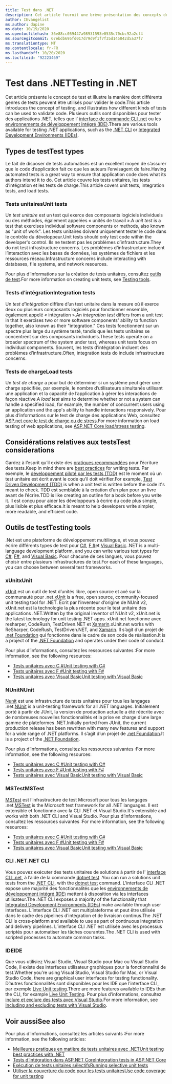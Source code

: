 ```yaml
---
title: Test dans .NET
description: Cet article fournit une brève présentation des concepts de test, de la terminologie et des outils de test dans .NET.
author: IEvangelist
ms.author: dapine
ms.date: 10/19/2020
ms.openlocfilehash: 36e88cc059447a98931593e0535c70cbc92a2cf4
ms.sourcegitcommit: 67ebdb695fd017d79d9f1f7f35d145042d5a37f7
ms.translationtype: MT
ms.contentlocale: fr-FR
ms.lasthandoff: 10/20/2020
ms.locfileid: "92223469"
---
```

# <a name="testing-in-net"></a><span data-ttu-id="1a910-103">Test dans .NET</span><span class="sxs-lookup"><span data-stu-id="1a910-103">Testing in .NET</span></span>

<span data-ttu-id="1a910-104">Cet article présente le concept de test et illustre la manière dont différents genres de tests peuvent être utilisés pour valider le code.</span><span class="sxs-lookup"><span data-stu-id="1a910-104">This article introduces the concept of testing, and illustrates how different kinds of tests can be used to validate code.</span></span> <span data-ttu-id="1a910-105">Plusieurs outils sont disponibles pour tester des applications .NET, telles que l' [interface de commande CLI .net](#net-cli) ou les [environnements de développement intégré (IDE)](#ide).</span><span class="sxs-lookup"><span data-stu-id="1a910-105">There are various tools available for testing .NET applications, such as the [.NET CLI](#net-cli) or [Integrated Development Environments (IDEs)](#ide).</span></span>

## <a name="test-types"></a><span data-ttu-id="1a910-106">Types de test</span><span class="sxs-lookup"><span data-stu-id="1a910-106">Test types</span></span>

<span data-ttu-id="1a910-107">Le fait de disposer de tests automatisés est un excellent moyen de s’assurer que le code d’application fait ce que les auteurs l’envisagent de faire.</span><span class="sxs-lookup"><span data-stu-id="1a910-107">Having automated tests is a great way to ensure that application code does what its authors intend it to do.</span></span> <span data-ttu-id="1a910-108">Cet article couvre les tests unitaires, les tests d’intégration et les tests de charge.</span><span class="sxs-lookup"><span data-stu-id="1a910-108">This article covers unit tests, integration tests, and load tests.</span></span>

### <a name="unit-tests"></a><span data-ttu-id="1a910-109">Tests unitaires</span><span class="sxs-lookup"><span data-stu-id="1a910-109">Unit tests</span></span>

<span data-ttu-id="1a910-110">Un *test unitaire* est un test qui exerce des composants logiciels individuels ou des méthodes, également appelées « unités de travail ».</span><span class="sxs-lookup"><span data-stu-id="1a910-110">A *unit test* is a test that exercises individual software components or methods, also known as "unit of work".</span></span> <span data-ttu-id="1a910-111">Les tests unitaires doivent uniquement tester le code dans le contrôle du développeur.</span><span class="sxs-lookup"><span data-stu-id="1a910-111">Unit tests should only test code within the developer's control.</span></span> <span data-ttu-id="1a910-112">Ils ne testent pas les problèmes d’infrastructure.</span><span class="sxs-lookup"><span data-stu-id="1a910-112">They do not test infrastructure concerns.</span></span> <span data-ttu-id="1a910-113">Les problèmes d’infrastructure incluent l’interaction avec les bases de données, les systèmes de fichiers et les ressources réseau.</span><span class="sxs-lookup"><span data-stu-id="1a910-113">Infrastructure concerns include interacting with databases, file systems, and network resources.</span></span>

<span data-ttu-id="1a910-114">Pour plus d’informations sur la création de tests unitaires, consultez [outils de test](#testing-tools).</span><span class="sxs-lookup"><span data-stu-id="1a910-114">For more information on creating unit tests, see [Testing tools](#testing-tools).</span></span>

### <a name="integration-tests"></a><span data-ttu-id="1a910-115">Tests d’intégration</span><span class="sxs-lookup"><span data-stu-id="1a910-115">Integration tests</span></span>

<span data-ttu-id="1a910-116">Un *test d’intégration* diffère d’un test unitaire dans la mesure où il exerce deux ou plusieurs composants logiciels pour fonctionner ensemble, également appelé « intégration ».</span><span class="sxs-lookup"><span data-stu-id="1a910-116">An *integration test* differs from a unit test in that it exercises two or more software components' ability to function together, also known as their "integration."</span></span> <span data-ttu-id="1a910-117">Ces tests fonctionnent sur un spectre plus large du système testé, tandis que les tests unitaires se concentrent sur des composants individuels.</span><span class="sxs-lookup"><span data-stu-id="1a910-117">These tests operate on a broader spectrum of the system under test, whereas unit tests focus on individual components.</span></span> <span data-ttu-id="1a910-118">Souvent, les tests d’intégration incluent des problèmes d’infrastructure.</span><span class="sxs-lookup"><span data-stu-id="1a910-118">Often, integration tests do include infrastructure concerns.</span></span>

### <a name="load-tests"></a><span data-ttu-id="1a910-119">Tests de charge</span><span class="sxs-lookup"><span data-stu-id="1a910-119">Load tests</span></span>

<span data-ttu-id="1a910-120">Un *test de charge* a pour but de déterminer si un système peut gérer une charge spécifiée, par exemple, le nombre d’utilisateurs simultanés utilisant une application et la capacité de l’application à gérer les interactions de façon réactive.</span><span class="sxs-lookup"><span data-stu-id="1a910-120">A *load test* aims to determine whether or not a system can handle a specified load, for example, the number of concurrent users using an application and the app's ability to handle interactions responsively.</span></span> <span data-ttu-id="1a910-121">Pour plus d’informations sur le test de charge des applications Web, consultez [ASP.net core le test de charge ou de stress](/aspnet/core/test/load-tests).</span><span class="sxs-lookup"><span data-stu-id="1a910-121">For more information on load testing of web applications, see [ASP.NET Core load/stress testing](/aspnet/core/test/load-tests).</span></span>

## <a name="test-considerations"></a><span data-ttu-id="1a910-122">Considérations relatives aux tests</span><span class="sxs-lookup"><span data-stu-id="1a910-122">Test considerations</span></span>

<span data-ttu-id="1a910-123">Gardez à l’esprit qu’il existe des [pratiques recommandées](unit-testing-best-practices.md) pour l’écriture des tests.</span><span class="sxs-lookup"><span data-stu-id="1a910-123">Keep in mind there are [best practices](unit-testing-best-practices.md) for writing tests.</span></span> <span data-ttu-id="1a910-124">Par exemple, le [développement piloté par les tests (TDD)](https://deviq.com/test-driven-development) est le moment où un test unitaire est écrit avant le code qu’il doit vérifier.</span><span class="sxs-lookup"><span data-stu-id="1a910-124">For example, [Test Driven Development (TDD)](https://deviq.com/test-driven-development) is when a unit test is written before the code it's meant to check.</span></span> <span data-ttu-id="1a910-125">TDD est semblable à la création d’un plan pour un livre avant de l’écrire.</span><span class="sxs-lookup"><span data-stu-id="1a910-125">TDD is like creating an outline for a book before you write it.</span></span> <span data-ttu-id="1a910-126">Il est conçu pour aider les développeurs à écrire du code plus simple, plus lisible et plus efficace.</span><span class="sxs-lookup"><span data-stu-id="1a910-126">It is meant to help developers write simpler, more readable, and efficient code.</span></span>

## <a name="testing-tools"></a><span data-ttu-id="1a910-127">Outils de test</span><span class="sxs-lookup"><span data-stu-id="1a910-127">Testing tools</span></span>

<span data-ttu-id="1a910-128">.Net est une plateforme de développement multilingue, et vous pouvez écrire différents types de test pour [C#](../../csharp/index.yml), [F #](../../fsharp/index.yml)et [Visual Basic](../../visual-basic/index.yml).</span><span class="sxs-lookup"><span data-stu-id="1a910-128">.NET is a multi-language development platform, and you can write various test types for [C#](../../csharp/index.yml), [F#](../../fsharp/index.yml), and [Visual Basic](../../visual-basic/index.yml).</span></span> <span data-ttu-id="1a910-129">Pour chacune de ces langues, vous pouvez choisir entre plusieurs infrastructures de test.</span><span class="sxs-lookup"><span data-stu-id="1a910-129">For each of these languages, you can choose between several test frameworks.</span></span>

### <a name="xunit"></a><span data-ttu-id="1a910-130">xUnit</span><span class="sxs-lookup"><span data-stu-id="1a910-130">xUnit</span></span>

<span data-ttu-id="1a910-131">[xUnit](https://xunit.net) est un outil de test d’unités libre, open source et axé sur la communauté pour .net.</span><span class="sxs-lookup"><span data-stu-id="1a910-131">[xUnit](https://xunit.net) is a free, open source, community-focused unit testing tool for .NET.</span></span> <span data-ttu-id="1a910-132">Écrit par l’inventeur d’origine de NUnit v2, xUnit.net est la technologie la plus récente pour le test unitaire des applications .NET.</span><span class="sxs-lookup"><span data-stu-id="1a910-132">Written by the original inventor of NUnit v2, xUnit.net is the latest technology for unit testing .NET apps.</span></span> <span data-ttu-id="1a910-133">xUnit.net fonctionne avec resharper, CodeRush, TestDriven.NET et [Xamarin](/apps/xamarin).</span><span class="sxs-lookup"><span data-stu-id="1a910-133">xUnit.net works with ReSharper, CodeRush, TestDriven.NET, and [Xamarin](/apps/xamarin).</span></span> <span data-ttu-id="1a910-134">Il s’agit d’un projet de [.net Foundation](https://dotnetfoundation.org) qui fonctionne dans le cadre de son code de réalisation.</span><span class="sxs-lookup"><span data-stu-id="1a910-134">It is a project of the [.NET Foundation](https://dotnetfoundation.org) and operates under their code of conduct.</span></span>

<span data-ttu-id="1a910-135">Pour plus d’informations, consultez les ressources suivantes :</span><span class="sxs-lookup"><span data-stu-id="1a910-135">For more information, see the following resources:</span></span>

- [<span data-ttu-id="1a910-136">Tests unitaires avec C #</span><span class="sxs-lookup"><span data-stu-id="1a910-136">Unit testing with C#</span></span>](unit-testing-with-dotnet-test.md)
- [<span data-ttu-id="1a910-137">Tests unitaires avec F #</span><span class="sxs-lookup"><span data-stu-id="1a910-137">Unit testing with F#</span></span>](unit-testing-fsharp-with-dotnet-test.md)
- [<span data-ttu-id="1a910-138">Tests unitaires avec Visual Basic</span><span class="sxs-lookup"><span data-stu-id="1a910-138">Unit testing with Visual Basic</span></span>](unit-testing-visual-basic-with-dotnet-test.md)

### <a name="nunit"></a><span data-ttu-id="1a910-139">NUnit</span><span class="sxs-lookup"><span data-stu-id="1a910-139">NUnit</span></span>

<span data-ttu-id="1a910-140">[Nunit](https://nunit.org) est une infrastructure de tests unitaires pour tous les langages .net.</span><span class="sxs-lookup"><span data-stu-id="1a910-140">[NUnit](https://nunit.org) is a unit-testing framework for all .NET languages.</span></span> <span data-ttu-id="1a910-141">Initialement porté à partir de JUnit, la version de production actuelle a été réécrite avec de nombreuses nouvelles fonctionnalités et la prise en charge d’une large gamme de plateformes .NET.</span><span class="sxs-lookup"><span data-stu-id="1a910-141">Initially ported from JUnit, the current production release has been rewritten with many new features and support for a wide range of .NET platforms.</span></span> <span data-ttu-id="1a910-142">Il s’agit d’un projet de [.net Foundation](https://dotnetfoundation.org).</span><span class="sxs-lookup"><span data-stu-id="1a910-142">It is a project of the [.NET Foundation](https://dotnetfoundation.org).</span></span>

<span data-ttu-id="1a910-143">Pour plus d’informations, consultez les ressources suivantes :</span><span class="sxs-lookup"><span data-stu-id="1a910-143">For more information, see the following resources:</span></span>

- [<span data-ttu-id="1a910-144">Tests unitaires avec C #</span><span class="sxs-lookup"><span data-stu-id="1a910-144">Unit testing with C#</span></span>](unit-testing-with-nunit.md)
- [<span data-ttu-id="1a910-145">Tests unitaires avec F #</span><span class="sxs-lookup"><span data-stu-id="1a910-145">Unit testing with F#</span></span>](unit-testing-fsharp-with-nunit.md)
- [<span data-ttu-id="1a910-146">Tests unitaires avec Visual Basic</span><span class="sxs-lookup"><span data-stu-id="1a910-146">Unit testing with Visual Basic</span></span>](unit-testing-visual-basic-with-nunit.md)

### <a name="mstest"></a><span data-ttu-id="1a910-147">MSTest</span><span class="sxs-lookup"><span data-stu-id="1a910-147">MSTest</span></span>

<span data-ttu-id="1a910-148">[MSTest](https://github.com/Microsoft/testfx-docs) est l’infrastructure de test Microsoft pour tous les langages .net.</span><span class="sxs-lookup"><span data-stu-id="1a910-148">[MSTest](https://github.com/Microsoft/testfx-docs) is the Microsoft test framework for all .NET languages.</span></span> <span data-ttu-id="1a910-149">Il est extensible et fonctionne avec la CLI .NET et Visual Studio.</span><span class="sxs-lookup"><span data-stu-id="1a910-149">It's extensible and works with both .NET CLI and Visual Studio.</span></span> <span data-ttu-id="1a910-150">Pour plus d’informations, consultez les ressources suivantes :</span><span class="sxs-lookup"><span data-stu-id="1a910-150">For more information, see the following resources:</span></span>

- [<span data-ttu-id="1a910-151">Tests unitaires avec C #</span><span class="sxs-lookup"><span data-stu-id="1a910-151">Unit testing with C#</span></span>](unit-testing-with-mstest.md)
- [<span data-ttu-id="1a910-152">Tests unitaires avec F #</span><span class="sxs-lookup"><span data-stu-id="1a910-152">Unit testing with F#</span></span>](unit-testing-fsharp-with-mstest.md)
- [<span data-ttu-id="1a910-153">Tests unitaires avec Visual Basic</span><span class="sxs-lookup"><span data-stu-id="1a910-153">Unit testing with Visual Basic</span></span>](unit-testing-visual-basic-with-mstest.md)

### <a name="net-cli"></a><span data-ttu-id="1a910-154">CLI .NET</span><span class="sxs-lookup"><span data-stu-id="1a910-154">.NET CLI</span></span>

<span data-ttu-id="1a910-155">Vous pouvez exécuter des tests unitaires de solutions à partir de l' [interface CLI .net](../tools/index.md), à l’aide de la commande [dotnet test](../tools/dotnet-test.md) .</span><span class="sxs-lookup"><span data-stu-id="1a910-155">You can run a solutions unit tests from the [.NET CLI](../tools/index.md), with the [dotnet test](../tools/dotnet-test.md) command.</span></span> <span data-ttu-id="1a910-156">L’interface CLI .NET expose une majorité des fonctionnalités que les [environnements de développement intégré (IDE)](#ide) mettent à disposition via les interfaces utilisateur.</span><span class="sxs-lookup"><span data-stu-id="1a910-156">The .NET CLI exposes a majority of the functionality that [Integrated Development Environments (IDEs)](#ide) make available through user interfaces.</span></span> <span data-ttu-id="1a910-157">L’interface CLI .NET est multiplateforme et peut être utilisée dans le cadre des pipelines d’intégration et de livraison continus.</span><span class="sxs-lookup"><span data-stu-id="1a910-157">The .NET CLI is cross-platform and available to use as part of continuous integration and delivery pipelines.</span></span> <span data-ttu-id="1a910-158">L’interface CLI .NET est utilisée avec les processus scriptés pour automatiser les tâches courantes.</span><span class="sxs-lookup"><span data-stu-id="1a910-158">The .NET CLI is used with scripted processes to automate common tasks.</span></span>

### <a name="ide"></a><span data-ttu-id="1a910-159">IDE</span><span class="sxs-lookup"><span data-stu-id="1a910-159">IDE</span></span>

<span data-ttu-id="1a910-160">Que vous utilisiez Visual Studio, Visual Studio pour Mac ou Visual Studio Code, il existe des interfaces utilisateur graphiques pour la fonctionnalité de test.</span><span class="sxs-lookup"><span data-stu-id="1a910-160">Whether you're using Visual Studio, Visual Studio for Mac, or Visual Studio Code, there are graphical user interfaces for testing functionality.</span></span> <span data-ttu-id="1a910-161">D’autres fonctionnalités sont disponibles pour les IDE que l’interface CLI, par exemple [Live Unit testing](/visualstudio/test/live-unit-testing).</span><span class="sxs-lookup"><span data-stu-id="1a910-161">There are more features available to IDEs than the CLI, for example [Live Unit Testing](/visualstudio/test/live-unit-testing).</span></span> <span data-ttu-id="1a910-162">Pour plus d’informations, consultez [inclure et exclure des tests avec Visual Studio](/visualstudio/test/live-unit-testing#include-and-exclude-test-projects-and-test-methods).</span><span class="sxs-lookup"><span data-stu-id="1a910-162">For more information, see [Including and excluding tests with Visual Studio](/visualstudio/test/live-unit-testing#include-and-exclude-test-projects-and-test-methods).</span></span>

## <a name="see-also"></a><span data-ttu-id="1a910-163">Voir aussi</span><span class="sxs-lookup"><span data-stu-id="1a910-163">See also</span></span>

<span data-ttu-id="1a910-164">Pour plus d’informations, consultez les articles suivants :</span><span class="sxs-lookup"><span data-stu-id="1a910-164">For more information, see the following articles:</span></span>

- [<span data-ttu-id="1a910-165">Meilleures pratiques en matière de tests unitaires avec .NET</span><span class="sxs-lookup"><span data-stu-id="1a910-165">Unit testing best practices with .NET</span></span>](unit-testing-best-practices.md)
- [<span data-ttu-id="1a910-166">Tests d’intégration dans ASP.NET Core</span><span class="sxs-lookup"><span data-stu-id="1a910-166">Integration tests in ASP.NET Core</span></span>](/aspnet/core/test/integration-tests#test-app-prerequisites)
- [<span data-ttu-id="1a910-167">Exécution de tests unitaires sélectifs</span><span class="sxs-lookup"><span data-stu-id="1a910-167">Running selective unit tests</span></span>](selective-unit-tests.md)
- [<span data-ttu-id="1a910-168">Utiliser la couverture du code pour les tests unitaires</span><span class="sxs-lookup"><span data-stu-id="1a910-168">Use code coverage for unit testing</span></span>](unit-testing-code-coverage.md)
